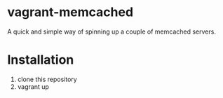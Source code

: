 vagrant-memcached
=================

A quick and simple way of spinning up a couple of memcached servers.

Installation
============

1. clone this repository
2. vagrant up

